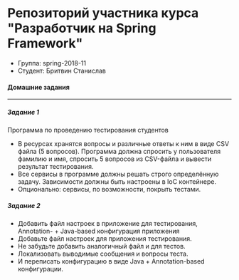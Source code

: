 # Репозиторий участника курса "Разработчик на Spring Framework"
 - Группа: spring-2018-11
 - Студент: Бритвин Станислав

#### Домашние задания
---
##### Задание 1
Программа по проведению тестирования студентов
 - В ресурсах хранятся вопросы и различные ответы к ним в виде CSV файла (5 вопросов). Программа должна спросить у пользователя фамилию и имя, спросить 5 вопросов из CSV-файла и вывести результат тестирования.
 - Все сервисы в программе должны решать строго определённую задачу. Зависимости должны быть настроены в IoC контейнере.
 - Опционально: сервисы, по возможности, покрыть тестами.

##### Задание 2
 - Добавить файл настроек в приложение для тестирования, Annotation- + Java-based конфигурация приложения
 - Добавьте файл настроек для приложения тестирования.
 - Не забудьте добавить аналогичный файл и для тестов.
 - Локализовать выводимые сообщения и вопросы теста.
 - И переписать конфигурацию в виде Java + Annotation-based конфигурации.
